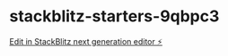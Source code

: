 # stackblitz-starters-9qbpc3

[Edit in StackBlitz next generation editor ⚡️](https://stackblitz.com/~/github.com/npinnello/stackblitz-starters-9qbpc3)